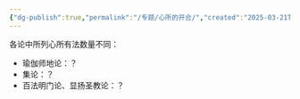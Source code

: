 ```yaml
---
{"dg-publish":true,"permalink":"/专题/心所的开合/","created":"2025-03-21T07:57:17.364+08:00","updated":"2025-03-22T22:32:11.283+08:00"}
---
```


各论中所列心所有法数量不同：
- 瑜伽师地论：？
- 集论：？
- 百法明门论、显扬圣教论：？